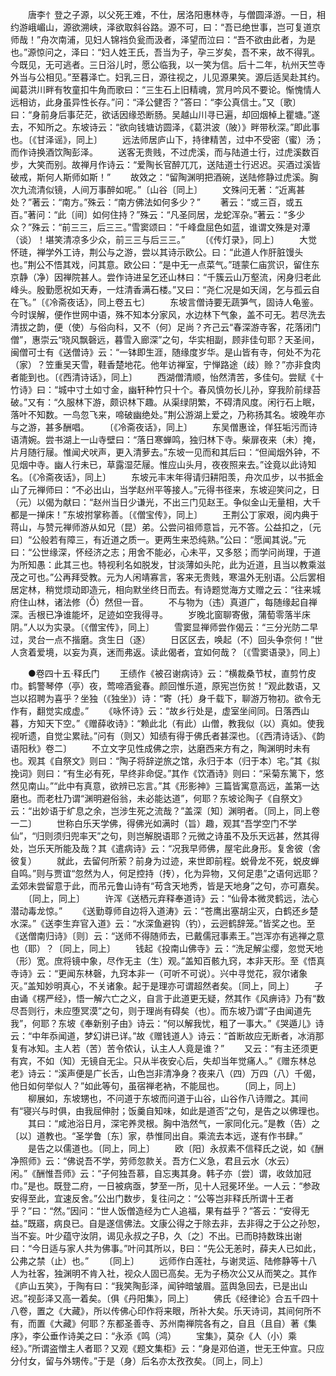 <!-- { "loadSidebar": true } -->
　　唐李忄登之子源，以父死王难，不仕，居洛阳惠林寺，与僧圆泽游。一日，相约游峨嵋山，源欲溯峡，泽欲取斜谷路。源不可，曰：“吾已绝世事，岂可复道京师哉！”舟次南浦，见妇人锦裆负瓮而汲者，泽望而泣曰：“吾不欲由此者，为是也。”源惊问之，泽曰：“妇人姓王氏，吾当为子，孕三岁矣，吾不来，故不得乳。今既见，无可逃者。三日浴儿时，愿公临我，以一笑为信。后十二年，杭州天竺寺外当与公相见。”至暮泽亡。妇乳三日，源往视之，儿见源果笑。源后适吴赴其约。闻葛洪川畔有牧童扣牛角而歌曰：“三生石上旧精魂，赏月吟风不要论。惭愧情人远相访，此身虽异性长存。”问：“泽公健否？”答曰：“李公真信士。”又〔歌〕曰：“身前身后事茫茫，欲话因缘恐断肠。吴越山川寻已遍，却回烟棹上瞿塘。”遂去，不知所之。东坡诗云：“欲向钱塘访圆泽，《葛洪波（陂）》畔带秋深。”即此事也。〔《甘泽谣》，同上〕
　　远法师居庐山下，持律精苦，过中不受密（蜜）汤；而作诗换酒饮陶彭泽。
　　送客无贵贱，不过虎溪，而与陆道士行，过虎溪数百步，大笑而别。故禅月作诗云：“爱陶长官醉兀兀，送陆道士行迟迟。买酒过溪皆破戒，斯何人斯师如斯！”
　　故效之：“留陶渊明把酒碗，送陆修静过虎溪。胸次九流清似镜，人间万事醉如呢。”〔山谷〔同上〕
　　文殊问无著：“近离甚处？”著云：“南方。”殊云：“南方佛法如何多少？”
　　著云：“或三百，或五百。”著问：“此〔间〕如何住持？”殊云：“凡圣同居，龙蛇浑杂。”著云：“多少众？”殊云：“前三三，后三三。”雪窦颂曰：”千峰盘屈色如蓝，谁谓文殊是对潭（谈）！堪笑清凉多少众，前三三与后三三。”
　　〔《传灯录》，同上〕
　　大觉怀琏，禅学外工诗，荆公与之游，尝以其诗示欧公。曰：“此道人作肝脏馒头也。”荆公不悟其戏，问其意。欧公曰：“是中无一点菜气。”琏蒙仁庙赏识，留住东京静（净）因禅院甚人。尝作诗进呈乞还山林曰：“千簇云山万壑流，闲身归老此峰头。殷勤愿祝如天寿，一炷清香满石楼。”又曰：“尧仁况是如天阔，乞与孤云自在飞。”〔《冷斋夜话》，同上卷五七〕
　　东坡言僧诗要无蔬笋气，固诗人龟鉴。今时误解，便作世网中语，殊不知本分家风，水边林下气象，盖不可无。若尽洗去清拔之韵，便（使）与俗向科，又不（何）足尚？齐己云“春深游寺客，花落闭门僧”，惠崇云“晓风飘磬远，暮雪入廊深”之句，华实相副，顾非佳句耶？天圣间，闽僧可士有《送僧诗》云：“一钵即生涯，随缘度岁华。是山皆有寺，何处不为花（家）？笠重吴天雪，鞋香楚地花。他年访禅室，宁惮路途（歧）赊？”亦非食肉者能到也。〔《西清诗话》，同上〕
　　西湖僧清顺，怡然清苦，多佳句。尝赋《十竹诗》曰：“城中寸土如寸金，幽轩种竹只十个。春风慎勿长儿孙，穿我阶前绿苔破。”又有：“久服林下游，颇识林下趣。从渠绿阴繁，不碍清风度。闲行石上眠，落叶不知数。一鸟忽飞来，啼破幽绝处。”荆公游湖上爱之，乃称扬其名。坡晚年亦与之游，甚多酬唱。
　　〔《冷斋夜话》，同上〕
　　东吴僧惠诠，佯狂垢污而诗语清婉。尝书湖上一山寺壁曰：“落日寒蝉鸣，独归林下寺。柴扉夜来（未）掩，片月随行屦。惟闻犬吠声，更入清萝去。”东坡一见而和其后曰：“但闻烟外钟，不见烟中寺。幽人行未已，草露湿茫屦。惟应山头月，夜夜照来去。”诠竟以此诗知名。〔《冷斋夜话》，同上〕
　　东坡元丰末年得请归耕阳羡，舟次瓜步，以书抵金山了元禅师曰：“不必出山，当学赵州平等接人。”元得书径来，东坡迎笑问之，日（元）以偈为献曰：“赵州当日少谦光，不出三门见赵王。争似金山无量相，大千都是一掸床！”东坡拊掌称善。〔《僧宝传》，同上〕
　　王荆公丁家艰，阅内典于蒋山，与赞元禅师游从如兄（昆）弟。公尝问祖师意旨，元不答。公益扣之，〔元曰〕“公般若有障三，有近道之质一。更两生来恐纯熟。”公曰：“愿闻其说。”元曰：“公世缘深，怀经济之志；用舍不能必，心未平，又多怒；而学问尚理，于道为所知愚：此其三也。特视利名如脱发，甘淡薄如头陀，此为近道，且当以教乘滋茂之可也。”公再拜受教。元为人闲靖寡言，客来无贵贱，寒温外无别语。公后罢相居定林，稍觉烦动即造元，相向默坐终日而去。有诗题觉海方丈赠之云：“往来城府住山林，诸法修（）然但一音。
　　不与物为（违）真道广，每随缘起自禅深。舌根已净谁能坏，足迹如空我得寻。
　　岁晚北窗聊寄傲，蒲萄零落半床阴。”人以为实录。〔《僧宝传》，同上〕
　　雪窦显禅师尝作偈云：“三分光防二早过，灵台一点不揩磨。贪生日（逐）
　　日区区去，唤起（不）回头争奈何！”世人贪着爱境，以妄为真，迷而弗返。读此偈者，宜如何哉？〔《雪窦语录》，同上〕

　　●卷四十五·释氏门
　　王绩作《被召谢病诗》云：“横裁桑节杖，直剪竹皮巾。鹤警琴停（亭）夜，莺啼酒瓮春。颜回惟乐道，原宪岂伤贫！”观此数语，又岂以招聘为喜乎？坐独（《独坐》）诗：“寄（托）身千载下，聊游万物初。欲令无作有，翻觉实成虚。”
　　《咏怀诗》云：“故乡行处是，虚室坐间同。日落西山暮，方知天下空。”《赠薛收诗》：“赖此北（有此）山僧，教我似（以）真如。使我视听遗，自觉尘累祛。”问有（则又）知绩有得于佛氏者甚深也。〔《西清诗话》、《韵语阳秋》卷二〕
　　不立文字见性成佛之宗，达磨西来方有之，陶渊明时未有也。观其《自祭文》则曰：“陶子将辞逆旅之馆，永归于本（归于本）宅。”其《拟挽词》则曰：“有生必有死，早终非命促。”其作《饮酒诗》则曰：“采菊东篱下，悠然见南山。”“此中有真意，欲辨已忘言。”其《形影神》三篇皆寓意高远，盖第一达磨也。而老杜乃谓“渊明避俗翁，未必能达道”，何耶？东坡论陶子《自祭文》云：“出妙语于纩息之余，岂涉生死之流哉？”盖深〔知〕渊明者。〔同上，同上卷一二〕
　　世称白乐天学佛，得佛光如满时（旨）趣，观其“吾学空门不学仙”，“归则须归兜率天”之句，则岂解脱语耶？元微之诗虽不及乐天远甚，然其得处，岂乐天所能及哉？其《遣病诗》云：“况我早师佛，屋宅此身形。复舍彼（舍彼复）
　　就此，去留何所萦？前身为过迹，来世即前程。蜕骨龙不死，蜕皮蝉自鸣。”则与贾谊“忽然为人，何足控持（抟），化为异物，又何足患”之语何远耶？孟郊未尝留意于此，而吊元鲁山诗有“苟含天地秀，皆是天地身”之句，亦可嘉矣。
　　〔同上，同上〕
　　许浑《送栖元弃释奉道诗》云：“仙骨本微灵鹤远，法心潜动毒龙惊。”
　　《送勤尊师自边将入道涛》云：“苍鹰出塞胡尘灭，白鹤还乡楚水深。”《送李生弃官入道》云：“水深鱼避钩（钓），云迥鹤辞笼。”皆奖之也。至《送僧南归诗》〔则〕云：“送师不得随师去，已戴儒冠事素王。”岂浑亦有逃禅之意也（耶）？〔同上，同上〕
　　钱起《投南山佛寺》云：“洗足解尘缨，忽觉天地（形）宽。庶将镜中象，尽作无主（生）观。”盖知百骸九窍，本非天形。至《悟真寺诗》云：“更闻东林磬，九窍本非一（可听不可说）。兴中寻觉花，寂尔诸象灭。”盖知妙明真心，不关诸象。起于是理亦可谓超然者矣。〔同上，同上〕
　　子由诵《楞严经》，悟一解六亡之义，自言于此道更无疑，然其作《风痹诗》乃有“数尽吾则行，未应堕冥漠”之句，则于理尚有碍矣（也）。而东坡乃谓“子由闻道先我”，何耶？东坡《奉新别子由》诗云：“何以解我忧，粗了一事大。”《哭遁儿》诗云：“中年忝闻道，梦幻讲已详。”故《赠钱道人》诗云：“首断故应无断者，冰消那复有冰知。主人若（苦）苦令侬认，认主人人竟是谁？”
　　又云：“有主还须更有宾，不如（知）无镜自无尘。只从半夜安心后，失却当年觉痛人。”《赠东林总老》诗云：“溪声便是广长舌，山色岂非清净身？夜来八（四）万四（八）千偈，他日如何举似人？”如此等句，虽宿禅老衲，不能屈也。
　　〔同上，同上〕
　　柳展如，东坡甥也，不问道于东坡而问道于山谷，山谷作八诗赠之。其间有“寝兴与时俱，由我屈伸肘；饭羹自知味，如此是道否”之句，是告之以佛理也。
　　其曰：“咸池浴日月，深宅养灵根。胸中浩然气，一家同化元。”是教（告）之〔以〕道教也。“圣学鲁〔东〕家，恭惟同出自。乘流去本远，遂有作书肆。”
　　是告之以儒道也。〔同上，同上〕
　　欧〔阳〕永叔素不信释氏之说，如《酬净照师》云：“佛说吾不学，劳师忽款关。吾方仁义急，君且云水（水云）闲。”《酬惟吾师》云：“子何独吾慕，自忘夷其身。韩子亦〔尝〕谓，收敛加冠巾。”是也。既登二府，一日被病亟，梦至一所，见十人冠冕环坐。一人云：“参政安得至此，宜速反舍。”公出门数步，复往问之：“公等岂非释氏所谓十王者乎？”曰：“然。”因问：“世人饭僧造经为亡人追福，果有益乎？”答云：“安得无益。”既寤，病良已。自是遂信佛法。文康公得之于除去非，去非得之于公之孙恕，当不妄。叶少蕴守汝阴，谒见永叔之子，久〔之〕不出。已而持数珠出谢曰：“今日适与家人共为佛事。”叶问其所以，曰：“先公无恙时，薛夫人已如此，公弗之禁（止）也。”
　　〔同上〕
　　远师作白莲社，与谢灵运、陆修静等十八人为社客，独渊明不肯入社，视众人固已高矣。无为子杨次公又从而笑之。其作《庐山五笑》，于陶有曰：“我笑陶彭泽，闻钟暗皱眉。蓝舆急回去，已是出山迟。”视彭泽又高一着矣。〔俱《丹阳集》，同上〕
　　佛氏《经律论》合五千四十八卷，置之《大藏》，所以传佛心印作将来眼，所补大矣。乐天诗词，其间何所不有，而置《大藏》何耶？东都圣善寺、苏州南禅院各有之，自且（且自）著《集序》，李公垂作诗美之曰：“永添《鸣（鸿）
　　宝集》，莫杂《人（小）乘经》。”所谓盗憎主人者耶？又观《题文集柜》云：“身是邓伯道，世无王仲宣。只应分付女，留与外甥传。”于是（身）后名亦太孜孜矣。〔同上，同上〕
